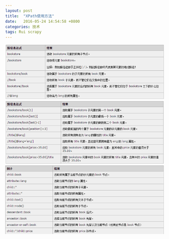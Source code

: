 ```yaml
---
layout: post
title:  "XPath使用方法"
date:   2016-05-24 14:54:58 +0800
categories: 技术  
tags: Rui scrapy
---
```





![元素位置](/image/xpath1.png)
![元素条件](/image/xpath2.png)
![简便写法](/image/xpath3.png)



